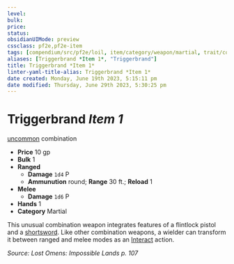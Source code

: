 ```yaml
---
level:
bulk:
price:
status:
obsidianUIMode: preview
cssclass: pf2e,pf2e-item
tags: [compendium/src/pf2e/loil, item/category/weapon/martial, trait/combination, trait/concussive, trait/critical-fusion, trait/fatal-d8, trait/finesse, trait/uncommon, trait/versatile-s]
aliases: [Triggerbrand *Item 1*, "Triggerbrand"]
title: Triggerbrand *Item 1*
linter-yaml-title-alias: Triggerbrand *Item 1*
date created: Monday, June 19th 2023, 5:15:11 pm
date modified: Thursday, June 29th 2023, 5:30:25 pm
---
```


# Triggerbrand *Item 1*

[uncommon](rules/traits/uncommon.md) combination  

- **Price** 10 gp
- **Bulk** 1
- **Ranged**  
  - **Damage** `1d4` P
  - **Ammunution** round; **Range** 30 ft.; **Reload** 1
- **Melee**  
  - **Damage** `1d6` P
- **Hands** 1
- **Category** Martial

This unusual combination weapon integrates features of a flintlock pistol and a [shortsword](compendium/equipment/items/shortsword.md). Like other combination weapons, a wielder can transform it between ranged and melee modes as an [Interact](rules/actions/interact.md) action.

*Source: Lost Omens: Impossible Lands p. 107*
